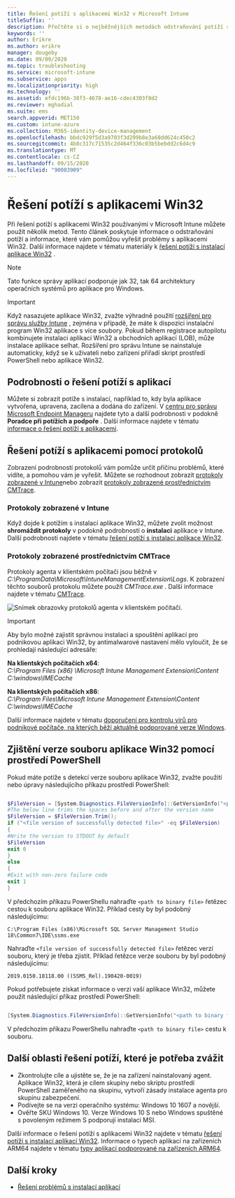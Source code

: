 ```yaml
---
title: Řešení potíží s aplikacemi Win32 v Microsoft Intune
titleSuffix: ''
description: Přečtěte si o nejběžnějších metodách odstraňování potíží s aplikacemi Win32 pomocí Microsoft Intune.
keywords: ''
author: Erikre
ms.author: erikre
manager: dougeby
ms.date: 09/09/2020
ms.topic: troubleshooting
ms.service: microsoft-intune
ms.subservice: apps
ms.localizationpriority: high
ms.technology: ''
ms.assetid: efdc196b-38f3-4678-ae16-cdec4303f8d2
ms.reviewer: mghadial
ms.suite: ems
search.appverid: MET150
ms.custom: intune-azure
ms.collection: M365-identity-device-management
ms.openlocfilehash: bbdc929f5d3a9703f3d299b8e3a68dd624c450c2
ms.sourcegitcommit: 4b8c317c71535c2d464f336c03b5bebdd2c6d4c9
ms.translationtype: MT
ms.contentlocale: cs-CZ
ms.lasthandoff: 09/15/2020
ms.locfileid: "90083909"
---
```

# <a name="troubleshoot-win32-app-issues"></a>Řešení potíží s aplikacemi Win32

Při řešení potíží s aplikacemi Win32 používanými v Microsoft Intune můžete použít několik metod. Tento článek poskytuje informace o odstraňování potíží a informace, které vám pomůžou vyřešit problémy s aplikacemi Win32. Další informace najdete v tématu materiály k [řešení potíží s instalací aplikace Win32](troubleshoot-app-install.md#win32-app-installation-troubleshooting) .

> [!NOTE]
> Tato funkce správy aplikací podporuje jak 32, tak 64 architektury operačních systémů pro aplikace pro Windows.

> [!IMPORTANT]
> Když nasazujete aplikace Win32, zvažte výhradně použití [rozšíření pro správu služby Intune](../apps/intune-management-extension.md) , zejména v případě, že máte k dispozici instalační program Win32 aplikace s více soubory. Pokud během registrace autopilotu kombinujete instalaci aplikací Win32 a obchodních aplikací (LOB), může instalace aplikace selhat. Rozšíření pro správu Intune se nainstaluje automaticky, když se k uživateli nebo zařízení přiřadí skript prostředí PowerShell nebo aplikace Win32.

## <a name="app-troubleshooting-details"></a>Podrobnosti o řešení potíží s aplikací

Můžete si zobrazit potíže s instalací, například to, kdy byla aplikace vytvořena, upravena, zacílena a dodána do zařízení. V [centru pro správu Microsoft Endpoint Manageru](https://go.microsoft.com/fwlink/?linkid=2109431) najdete tyto a další podrobnosti v podokně **Poradce při potížích a podpoře** . Další informace najdete v tématu [informace o řešení potíží s aplikacemi](troubleshoot-app-install.md#app-troubleshooting-details).

## <a name="troubleshooting-app-issues-by-using-logs"></a>Řešení potíží s aplikacemi pomocí protokolů

Zobrazení podrobností protokolů vám pomůže určit příčinu problémů, které vidíte, a pomohou vám je vyřešit. Můžete se rozhodnout zobrazit [protokoly zobrazené v Intune](apps-win32-troubleshoot.md#logs-displayed-in-intune)nebo zobrazit [protokoly zobrazené prostřednictvím CMTrace](apps-win32-troubleshoot.md#logs-displayed-through-cmtrace). 

### <a name="logs-displayed-in-intune"></a>Protokoly zobrazené v Intune

Když dojde k potížím s instalací aplikace Win32, můžete zvolit možnost **shromáždit protokoly** v podokně podrobností o **instalaci** aplikace v Intune. Další podrobnosti najdete v tématu [řešení potíží s instalací aplikace Win32](troubleshoot-app-install.md#win32-app-installation-troubleshooting).

### <a name="logs-displayed-through-cmtrace"></a>Protokoly zobrazené prostřednictvím CMTrace

Protokoly agenta v klientském počítači jsou běžně v *C:\ProgramData\Microsoft\IntuneManagementExtension\Logs*. K zobrazení těchto souborů protokolu můžete použít *CMTrace.exe* . Další informace najdete v tématu [CMTrace](https://docs.microsoft.com/configmgr/core/support/cmtrace).

![Snímek obrazovky protokolů agenta v klientském počítači.](./media/apps-win32-app-management/apps-win32-app-10.png)

> [!IMPORTANT]
> Aby bylo možné zajistit správnou instalaci a spouštění aplikací pro podnikovou aplikaci Win32, by antimalwarové nastavení mělo vyloučit, že se prohledají následující adresáře:<p>
> **Na klientských počítačích x64**:<br>
> *C:\Program Files (x86) \Microsoft Intune Management Extension\Content*<br>
> *C:\windows\IMECache*
>  
> **Na klientských počítačích x86**:<br>
> *C:\Program Files\Microsoft Intune Management Extension\Content*<br>
> *C:\windows\IMECache*
>
> Další informace najdete v tématu [doporučení pro kontrolu virů pro podnikové počítače, na kterých běží aktuálně podporované verze Windows](https://support.microsoft.com/help/822158/virus-scanning-recommendations-for-enterprise-computers).

## <a name="detecting-the-win32-app-file-version-by-using-powershell"></a>Zjištění verze souboru aplikace Win32 pomocí prostředí PowerShell

Pokud máte potíže s detekcí verze souboru aplikace Win32, zvažte použití nebo úpravy následujícího příkazu prostředí PowerShell:

``` PowerShell

$FileVersion = [System.Diagnostics.FileVersionInfo]::GetVersionInfo("<path to binary file>").FileVersion
#The below line trims the spaces before and after the version name
$FileVersion = $FileVersion.Trim();
if ("<file version of successfully detected file>" -eq $FileVersion)
{
#Write the version to STDOUT by default
$FileVersion
exit 0
}
else
{
#Exit with non-zero failure code
exit 1
}
```

V předchozím příkazu PowerShellu nahraďte `<path to binary file>` řetězec cestou k souboru aplikace Win32. Příklad cesty by byl podobný následujícímu:

`C:\Program Files (x86)\Microsoft SQL Server Management Studio 18\Common7\IDE\ssms.exe`

Nahraďte `<file version of successfully detected file>` řetězec verzí souboru, který je třeba zjistit. Příklad řetězce verze souboru by byl podobný následujícímu:

`2019.0150.18118.00 ((SSMS_Rel).190420-0019)`

Pokud potřebujete získat informace o verzi vaší aplikace Win32, můžete použít následující příkaz prostředí PowerShell:

``` PowerShell

[System.Diagnostics.FileVersionInfo]::GetVersionInfo("<path to binary file>").FileVersion

```

V předchozím příkazu PowerShellu nahraďte `<path to binary file>` cestu k souboru.

## <a name="additional-troubleshooting-areas-to-consider"></a>Další oblasti řešení potíží, které je potřeba zvážit
- Zkontrolujte cíle a ujistěte se, že je na zařízení nainstalovaný agent. Aplikace Win32, která je cílem skupiny nebo skriptu prostředí PowerShell zaměřeného na skupinu, vytvoří zásady instalace agenta pro skupinu zabezpečení.
- Podívejte se na verzi operačního systému: Windows 10 1607 a novější.  
- Ověřte SKU Windows 10. Verze Windows 10 S nebo Windows spuštěné s povoleným režimem S podporují instalaci MSI.

Další informace o řešení potíží s aplikacemi Win32 najdete v tématu [řešení potíží s instalací aplikací Win32](troubleshoot-app-install.md#win32-app-installation-troubleshooting). Informace o typech aplikací na zařízeních ARM64 najdete v tématu [typy aplikací podporované na zařízeních ARM64](../apps/troubleshoot-app-install.md#app-types-supported-on-arm64-devices).

## <a name="next-steps"></a>Další kroky

- [Řešení problémů s instalací aplikací](troubleshoot-app-install.md)
